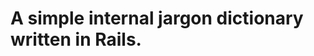 A simple internal jargon dictionary written in Rails.
=======================================================
